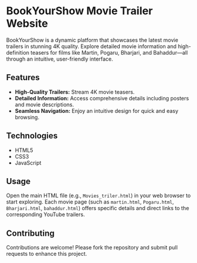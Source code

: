 # BookYourShow Movie Trailer Website

BookYourShow is a dynamic platform that showcases the latest movie trailers in stunning 4K quality. Explore detailed movie information and high-definition teasers for films like Martin, Pogaru, Bharjari, and Bahaddur—all through an intuitive, user-friendly interface.

## Features

- **High-Quality Trailers:** Stream 4K movie teasers.
- **Detailed Information:** Access comprehensive details including posters and movie descriptions.
- **Seamless Navigation:** Enjoy an intuitive design for quick and easy browsing.

## Technologies

- HTML5
- CSS3
- JavaScript

## Usage

Open the main HTML file (e.g., `Movies_triler.html`) in your web browser to start exploring. Each movie page (such as `martin.html`, `Pogaru.html`, `Bharjari.html`, `bahaddur.html`) offers specific details and direct links to the corresponding YouTube trailers.

## Contributing

Contributions are welcome! Please fork the repository and submit pull requests to enhance this project.

